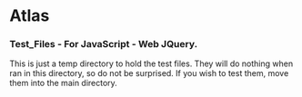 # Atlas

### Test_Files - For JavaScript - Web JQuery. 

This is just a temp directory to hold the test files. They will do nothing when ran in this directory, so do not be surprised. If you wish to test them, move them into the main directory. 